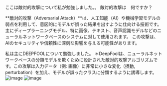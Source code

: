 ここは敵対的攻撃について私が勉強しました。。
敵対的攻撃は　何ですか？

**敵対的攻撃（Adversarial Attack）**は、人工知能（AI）や機械学習モデルの弱点を利用して、意図的にモデルが誤った結果を出すように仕向ける技術です。
主にディープラーニングモデル、特に画像、テキスト、音声認識モデルなどのニューラルネットワークベースのシステムに対して使用されます。
この攻撃は、AIのセキュリティや信頼性に深刻な影響を与える可能性があります。

私は主にDEEPFOOLについて勉強しました。
＊DeepFoolは、ニューラルネットワークベースの分類モデルを欺くために設計された敵対的攻撃アルゴリズムです。この攻撃は入力データ（例: 画像）に非常に小さな変化（摂動, perturbation）を加え、モデルが誤ったクラスに分類するように誘導します。
![image](https://github.com/user-attachments/assets/9753fdbb-fd16-4681-a7af-61c9c4d8390d)
![image](https://github.com/user-attachments/assets/2fd1b883-8326-4428-9b9e-e98db08bbbbc)
